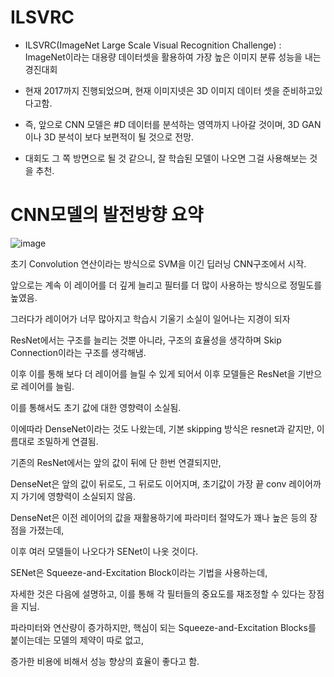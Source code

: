 # ILSVRC   
* ILSVRC(ImageNet Large Scale Visual Recognition Challenge) :   
  ImageNet이라는 대용량 데이터셋을 활용하여 가장 높은 이미지 분류 성능을 내는 경진대회   
  
* 현재 2017까지 진행되었으며, 현재 이미지넷은 3D 이미지 데이터 셋을 준비하고있다고함.   

* 즉, 앞으로 CNN 모델은 #D 데이터를 분석하는 영역까지 나아갈 것이며, 3D GAN이나 3D 분석이 보다 보편적이 될 것으로 전망.   

* 대회도 그 쪽 방면으로 될 것 같으니, 잘 학습된 모델이 나오면 그걸 사용해보는 것을 추천.   

# CNN모델의 발전방향 요약   

![image](https://user-images.githubusercontent.com/87224039/127144600-c51b7050-9c9a-477b-b8b2-b9084aa3478b.png)   

초기 Convolution 연산이라는 방식으로 SVM을 이긴 딥러닝 CNN구조에서 시작.   

앞으로는 계속 이 레이어를 더 깊게 늘리고 필터를 더 많이 사용하는 방식으로 정밀도를 높였음.   

그러다가 레이어가 너무 많아지고 학습시 기울기 소실이 일어나는 지경이 되자   

ResNet에서는 구조를 늘리는 것뿐 아니라, 구조의 효율성을 생각하며 Skip Connection이라는 구조를 생각해냄.   

이후 이를 통해 보다 더 레이어를 늘릴 수 있게 되어서 이후 모델들은 ResNet을 기반으로 레이어를 늘림.   

이를 통해서도 초기 값에 대한 영향력이 소실됨.   

이에따라 DenseNet이라는 것도 나왔는데, 기본 skipping 방식은 resnet과 같지만, 이름대로 조밀하게 연결됨.   

기존의 ResNet에서는 앞의 값이 뒤에 단 한번 연결되지만,   

DenseNet은 앞의 값이 뒤로도, 그 뒤로도 이어지며, 초기값이 가장 끝 conv 레이어까지 가기에 영향력이 소실되지 않음.   

DenseNet은 이전 레이어의 값을 재활용하기에 파라미터 절약도가 꽤나 높은 등의 장점을 가졌는데,   

이후 여러 모델들이 나오다가 SENet이 나옷 것이다.   

SENet은 Squeeze-and-Excitation Block이라는 기법을 사용하는데,   

자세한 것은 다음에 설명하고, 이를 통해 각 필터들의 중요도를 재조정할 수 있다는 장점을 지님.   

파라미터와 연산량이 증가하지만, 핵심이 되는 Squeeze-and-Excitation Blocks를 붙이는데는 모델의 제약이 따로 없고,   

증가한 비용에 비해서 성능 향상의 효율이 좋다고 함.   
